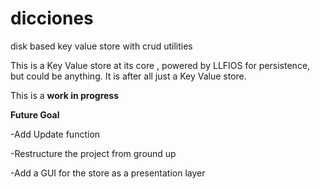 # dicciones
disk based key value store with crud utilities

This is a Key Value store at its core , powered by LLFIOS for persistence, but could be anything. It is after all just a Key Value store.

This is a <b>work in progress</b>

<b> Future Goal </b>

-Add Update function

-Restructure the project from ground up

-Add a GUI for the store as a presentation layer
